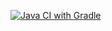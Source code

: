 [![Java CI with Gradle](https://github.com/rusLAN-000/AutomatedTestingHomeWork5-2/actions/workflows/gradle.yml/badge.svg)](https://github.com/rusLAN-000/AutomatedTestingHomeWork5-2/actions/workflows/gradle.yml)